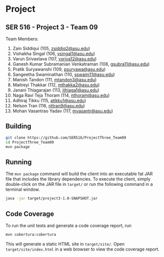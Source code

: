 # Project 

## SER 516 - Project 3 - Team 09

Team Members:
1. Zain Siddiqui (105, zsiddiq2@asu.edu)
2. Vishakha Singal (106, vsingal1@asu.edu)
3. Varun Srivastava (107, vsriva12@asu.edu)
4. Ganesh Kumar Subramanian Venkatraman (108, gsubra11@asu.edu)
5. Pratik Suryawanshi (109, psuryawa@asu.edu)
6. Sangeetha Swaminathan (110, sswami11@asu.edu)
7. Manish Tandon (111, mtandon3@asu.edu)
8. Maitreyi Thakkar (112, mthakka2@asu.edu) 
9. Janani Thiagarajan (113, jthiaga1@asu.edu)
10. Naga Ravi Teja Thoram (114, nthoram@asu.edu)
11. Adhiraj Tikku (115, atikku1@asu.edu)
12. Nelson Tran (116, nttran9@asu.edu)
13. Mohan Vasantrao Yadav (117, mvasantr@asu.edu)

## Building

```bash
git clone https://github.com/SER516/ProjectThree_Team09
cd ProjectThree_Team09
mvn package
```

## Running

The `mvn package` command will build the client into an executable fat JAR file that includes the library dependencies. To execute the client, simply double-click on the JAR file in `target/` or run the following command in a terminal window.

```bash
java -jar target/project3-1.0-SNAPSHOT.jar
```

## Code Coverage

To run the unit tests and generate a code coverage report, run

```bash
mvn cobertura:cobertura
```

This will generate a static HTML site in `target/site/`. Open `target/site/index.html` in a web browser to view the code coverage report.